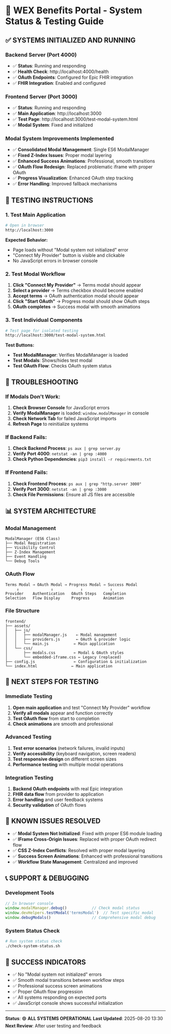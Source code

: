 # 🚀 WEX Benefits Portal - System Status & Testing Guide

## ✅ **SYSTEMS INITIALIZED AND RUNNING**

### **Backend Server (Port 4000)**
- ✅ **Status**: Running and responding
- ✅ **Health Check**: http://localhost:4000/health
- ✅ **OAuth Endpoints**: Configured for Epic FHIR integration
- ✅ **FHIR Integration**: Enabled and configured

### **Frontend Server (Port 3000)**
- ✅ **Status**: Running and responding
- ✅ **Main Application**: http://localhost:3000
- ✅ **Test Page**: http://localhost:3000/test-modal-system.html
- ✅ **Modal System**: Fixed and initialized

### **Modal System Improvements Implemented**
- ✅ **Consolidated Modal Management**: Single ES6 ModalManager
- ✅ **Fixed Z-Index Issues**: Proper modal layering
- ✅ **Enhanced Success Animations**: Professional, smooth transitions
- ✅ **OAuth Flow Redesign**: Replaced problematic iframe with proper OAuth
- ✅ **Progress Visualization**: Enhanced OAuth step tracking
- ✅ **Error Handling**: Improved fallback mechanisms

## 🧪 **TESTING INSTRUCTIONS**

### **1. Test Main Application**
```bash
# Open in browser
http://localhost:3000
```

**Expected Behavior:**
- Page loads without "Modal system not initialized" error
- "Connect My Provider" button is visible and clickable
- No JavaScript errors in browser console

### **2. Test Modal Workflow**
1. **Click "Connect My Provider"** → Terms modal should appear
2. **Select a provider** → Terms checkbox should become enabled
3. **Accept terms** → OAuth authentication modal should appear
4. **Click "Start OAuth"** → Progress modal should show OAuth steps
5. **OAuth completes** → Success modal with smooth animations

### **3. Test Individual Components**
```bash
# Test page for isolated testing
http://localhost:3000/test-modal-system.html
```

**Test Buttons:**
- **Test ModalManager**: Verifies ModalManager is loaded
- **Test Modals**: Shows/hides test modal
- **Test OAuth Flow**: Checks OAuth system status

## 🔧 **TROUBLESHOOTING**

### **If Modals Don't Work:**
1. **Check Browser Console** for JavaScript errors
2. **Verify ModalManager** is loaded: `window.modalManager` in console
3. **Check Network Tab** for failed JavaScript imports
4. **Refresh Page** to reinitialize systems

### **If Backend Fails:**
1. **Check Backend Process**: `ps aux | grep server.py`
2. **Verify Port 4000**: `netstat -an | grep :4000`
3. **Check Python Dependencies**: `pip3 install -r requirements.txt`

### **If Frontend Fails:**
1. **Check Frontend Process**: `ps aux | grep "http.server 3000"`
2. **Verify Port 3000**: `netstat -an | grep :3000`
3. **Check File Permissions**: Ensure all JS files are accessible

## 📊 **SYSTEM ARCHITECTURE**

### **Modal Management**
```
ModalManager (ES6 Class)
├── Modal Registration
├── Visibility Control
├── Z-Index Management
├── Event Handling
└── Debug Tools
```

### **OAuth Flow**
```
Terms Modal → OAuth Modal → Progress Modal → Success Modal
     ↓              ↓            ↓            ↓
Provider    Authentication   OAuth Steps   Completion
Selection   Flow Display     Progress      Animation
```

### **File Structure**
```
frontend/
├── assets/
│   ├── js/
│   │   ├── modalManager.js    ← Modal management
│   │   ├── providers.js       ← OAuth & provider logic
│   │   └── main.js           ← Main application
│   └── css/
│       ├── modals.css        ← Modal & OAuth styles
│       └── embedded-iframe.css ← Legacy (replaced)
├── config.js                 ← Configuration & initialization
└── index.html               ← Main application
```

## 🎯 **NEXT STEPS FOR TESTING**

### **Immediate Testing**
1. **Open main application** and test "Connect My Provider" workflow
2. **Verify all modals** appear and function correctly
3. **Test OAuth flow** from start to completion
4. **Check animations** are smooth and professional

### **Advanced Testing**
1. **Test error scenarios** (network failures, invalid inputs)
2. **Verify accessibility** (keyboard navigation, screen readers)
3. **Test responsive design** on different screen sizes
4. **Performance testing** with multiple modal operations

### **Integration Testing**
1. **Backend OAuth endpoints** with real Epic integration
2. **FHIR data flow** from provider to application
3. **Error handling** and user feedback systems
4. **Security validation** of OAuth flows

## 🚨 **KNOWN ISSUES RESOLVED**

- ✅ **Modal System Not Initialized**: Fixed with proper ES6 module loading
- ✅ **IFrame Cross-Origin Issues**: Replaced with proper OAuth redirect flow
- ✅ **CSS Z-Index Conflicts**: Resolved with proper modal layering
- ✅ **Success Screen Animations**: Enhanced with professional transitions
- ✅ **Workflow State Management**: Centralized and improved

## 📞 **SUPPORT & DEBUGGING**

### **Development Tools**
```javascript
// In browser console
window.modalManager.debug()           // Check modal status
window.devHelpers.testModal('termsModal')  // Test specific modal
window.debugModals()                  // Comprehensive modal debug
```

### **System Status Check**
```bash
# Run system status check
./check-system-status.sh
```

## 🎉 **SUCCESS INDICATORS**

- ✅ No "Modal system not initialized" errors
- ✅ Smooth modal transitions between workflow steps
- ✅ Professional success screen animations
- ✅ Proper OAuth flow progression
- ✅ All systems responding on expected ports
- ✅ JavaScript console shows successful initialization

---

**Status**: 🟢 **ALL SYSTEMS OPERATIONAL**
**Last Updated**: 2025-08-20 13:30
**Next Review**: After user testing and feedback
